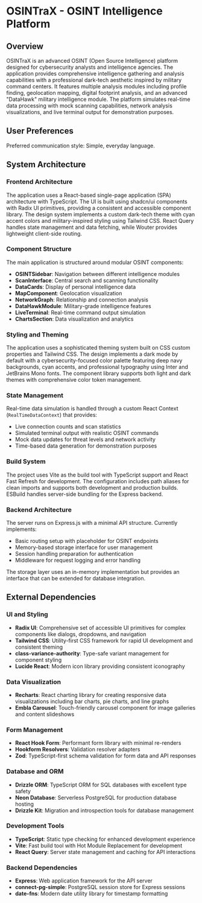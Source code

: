 # OSINTraX - OSINT Intelligence Platform

## Overview

OSINTraX is an advanced OSINT (Open Source Intelligence) platform designed for cybersecurity analysts and intelligence agencies. The application provides comprehensive intelligence gathering and analysis capabilities with a professional dark-tech aesthetic inspired by military command centers. It features multiple analysis modules including profile finding, geolocation mapping, digital footprint analysis, and an advanced "DataHawk" military intelligence module. The platform simulates real-time data processing with mock scanning capabilities, network analysis visualizations, and live terminal output for demonstration purposes.

## User Preferences

Preferred communication style: Simple, everyday language.

## System Architecture

### Frontend Architecture
The application uses a React-based single-page application (SPA) architecture with TypeScript. The UI is built using shadcn/ui components with Radix UI primitives, providing a consistent and accessible component library. The design system implements a custom dark-tech theme with cyan accent colors and military-inspired styling using Tailwind CSS. React Query handles state management and data fetching, while Wouter provides lightweight client-side routing.

### Component Structure
The main application is structured around modular OSINT components:
- **OSINTSidebar**: Navigation between different intelligence modules
- **ScanInterface**: Central search and scanning functionality
- **DataCards**: Display of personal intelligence data
- **MapComponent**: Geolocation visualization
- **NetworkGraph**: Relationship and connection analysis
- **DataHawkModule**: Military-grade intelligence features
- **LiveTerminal**: Real-time command output simulation
- **ChartsSection**: Data visualization and analytics

### Styling and Theming
The application uses a sophisticated theming system built on CSS custom properties and Tailwind CSS. The design implements a dark mode by default with a cybersecurity-focused color palette featuring deep navy backgrounds, cyan accents, and professional typography using Inter and JetBrains Mono fonts. The component library supports both light and dark themes with comprehensive color token management.

### State Management
Real-time data simulation is handled through a custom React Context (`RealTimeDataContext`) that provides:
- Live connection counts and scan statistics
- Simulated terminal output with realistic OSINT commands
- Mock data updates for threat levels and network activity
- Time-based data generation for demonstration purposes

### Build System
The project uses Vite as the build tool with TypeScript support and React Fast Refresh for development. The configuration includes path aliases for clean imports and supports both development and production builds. ESBuild handles server-side bundling for the Express backend.

### Backend Architecture
The server runs on Express.js with a minimal API structure. Currently implements:
- Basic routing setup with placeholder for OSINT endpoints
- Memory-based storage interface for user management
- Session handling preparation for authentication
- Middleware for request logging and error handling

The storage layer uses an in-memory implementation but provides an interface that can be extended for database integration.

## External Dependencies

### UI and Styling
- **Radix UI**: Comprehensive set of accessible UI primitives for complex components like dialogs, dropdowns, and navigation
- **Tailwind CSS**: Utility-first CSS framework for rapid UI development and consistent theming
- **class-variance-authority**: Type-safe variant management for component styling
- **Lucide React**: Modern icon library providing consistent iconography

### Data Visualization
- **Recharts**: React charting library for creating responsive data visualizations including bar charts, pie charts, and line graphs
- **Embla Carousel**: Touch-friendly carousel component for image galleries and content slideshows

### Form Management
- **React Hook Form**: Performant form library with minimal re-renders
- **Hookform Resolvers**: Validation resolver adapters
- **Zod**: TypeScript-first schema validation for form data and API responses

### Database and ORM
- **Drizzle ORM**: TypeScript ORM for SQL databases with excellent type safety
- **Neon Database**: Serverless PostgreSQL for production database hosting
- **Drizzle Kit**: Migration and introspection tools for database management

### Development Tools
- **TypeScript**: Static type checking for enhanced development experience
- **Vite**: Fast build tool with Hot Module Replacement for development
- **React Query**: Server state management and caching for API interactions

### Backend Dependencies
- **Express**: Web application framework for the API server
- **connect-pg-simple**: PostgreSQL session store for Express sessions
- **date-fns**: Modern date utility library for timestamp formatting